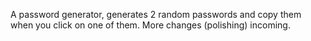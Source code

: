 A password generator, generates 2 random passwords and copy them when you click on one of them. 
More changes (polishing) incoming.
